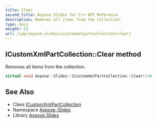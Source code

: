 ```yaml
---
title: Clear
second_title: Aspose.Slides for C++ API Reference
description: Removes all items from the collection.
type: docs
weight: 53
url: /cpp/aspose.slides/icustomxmlpartcollection/clear/
---
```

## ICustomXmlPartCollection::Clear method


Removes all items from the collection.

```cpp
virtual void Aspose::Slides::ICustomXmlPartCollection::Clear()=0
```

## See Also

* Class [ICustomXmlPartCollection](../)
* Namespace [Aspose::Slides](../../)
* Library [Aspose.Slides](../../../)
